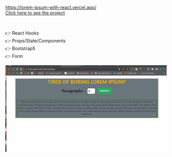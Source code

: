 https://lorem-ipsum-with-react.vercel.app/
<br>
[Click here to see the project](https://lorem-ipsum-with-react.vercel.app/)

<br>

👉 React Hooks <br>
👉 Props/State/Components <br>
👉 Bootstrap5 <br>
👉 Form<br>


![Animation LoremIpsum.gif](https://github.com/ridvankoseler/LoremIpsumWithReact/blob/82f9b9b876a79da7dd122e0fef7069d26ca93334/Animation%20LoremIpsum.gif)

